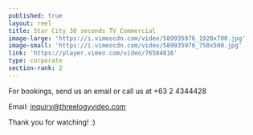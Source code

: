 ```yaml
---
published: true
layout: reel
title: Star City 30 seconds TV Commercial
image-large: 'https://i.vimeocdn.com/video/589935976_1920x700.jpg'
image-small: 'https://i.vimeocdn.com/video/589935976_750x500.jpg'
link: 'https://player.vimeo.com/video/76584816'
type: corporate
section-rank: 2
---
```

For bookings, send us an email or call us at +63 2 4344428

Email: inquiry@threelogyvideo.com

Thank you for watching! :)